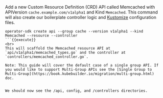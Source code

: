 Add a new Custom Resource Definition (CRD) API called Memcached with APIVersion `cache.example.com/v1alpha1` and Kind `Memcached`. This command will also create our boilerplate controller logic and [Kustomize](https://kustomize.io) configuration files.

```
operator-sdk create api --group cache --version v1alpha1 --kind Memcached --resource --controller
```{{execute}}
<br>
This will scaffold the Memcached resource API at `api/v1alpha1/memcached_types.go` and the controller at `controllers/memcached_controller.go`.

Note: This guide will cover the default case of a single group API. If you would like to support Multi-Group APIs see the [Single Group to Multi-Group](https://book.kubebuilder.io/migration/multi-group.html) doc.


We should now see the /api, config, and /controllers directories.

